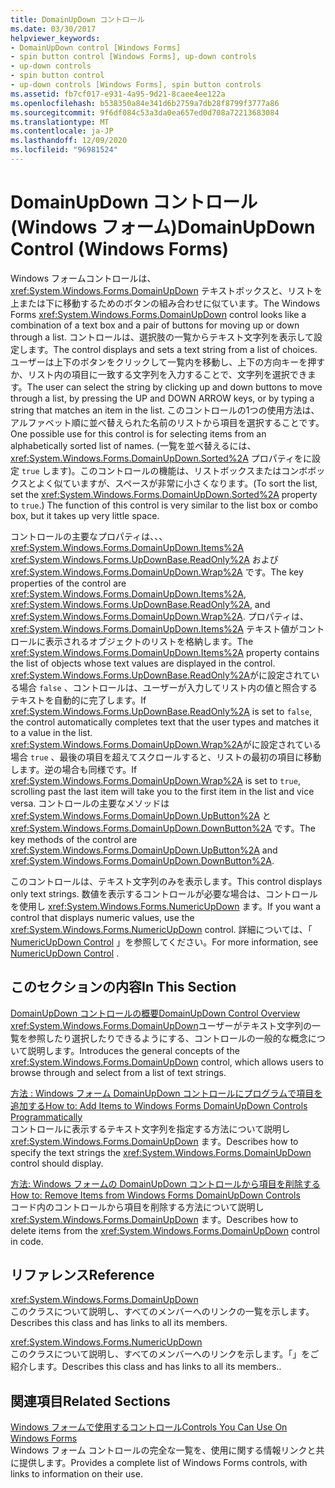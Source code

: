 ```yaml
---
title: DomainUpDown コントロール
ms.date: 03/30/2017
helpviewer_keywords:
- DomainUpDown control [Windows Forms]
- spin button control [Windows Forms], up-down controls
- up-down controls
- spin button control
- up-down controls [Windows Forms], spin button controls
ms.assetid: fb7cf017-e931-4a95-9d21-8caee4ee122a
ms.openlocfilehash: b538350a84e341d6b2759a7db28f8799f3777a86
ms.sourcegitcommit: 9f6df084c53a3da0ea657ed0d708a72213683084
ms.translationtype: MT
ms.contentlocale: ja-JP
ms.lasthandoff: 12/09/2020
ms.locfileid: "96981524"
---
```

# <a name="domainupdown-control-windows-forms"></a><span data-ttu-id="705c4-102">DomainUpDown コントロール (Windows フォーム)</span><span class="sxs-lookup"><span data-stu-id="705c4-102">DomainUpDown Control (Windows Forms)</span></span>
<span data-ttu-id="705c4-103">Windows フォームコントロールは、 <xref:System.Windows.Forms.DomainUpDown> テキストボックスと、リストを上または下に移動するためのボタンの組み合わせに似ています。</span><span class="sxs-lookup"><span data-stu-id="705c4-103">The Windows Forms <xref:System.Windows.Forms.DomainUpDown> control looks like a combination of a text box and a pair of buttons for moving up or down through a list.</span></span> <span data-ttu-id="705c4-104">コントロールは、選択肢の一覧からテキスト文字列を表示して設定します。</span><span class="sxs-lookup"><span data-stu-id="705c4-104">The control displays and sets a text string from a list of choices.</span></span> <span data-ttu-id="705c4-105">ユーザーは上下のボタンをクリックして一覧内を移動し、上下の方向キーを押すか、リスト内の項目に一致する文字列を入力することで、文字列を選択できます。</span><span class="sxs-lookup"><span data-stu-id="705c4-105">The user can select the string by clicking up and down buttons to move through a list, by pressing the UP and DOWN ARROW keys, or by typing a string that matches an item in the list.</span></span> <span data-ttu-id="705c4-106">このコントロールの1つの使用方法は、アルファベット順に並べ替えられた名前のリストから項目を選択することです。</span><span class="sxs-lookup"><span data-stu-id="705c4-106">One possible use for this control is for selecting items from an alphabetically sorted list of names.</span></span> <span data-ttu-id="705c4-107">(一覧を並べ替えるには、 <xref:System.Windows.Forms.DomainUpDown.Sorted%2A> プロパティをに設定 `true` します)。このコントロールの機能は、リストボックスまたはコンボボックスとよく似ていますが、スペースが非常に小さくなります。</span><span class="sxs-lookup"><span data-stu-id="705c4-107">(To sort the list, set the <xref:System.Windows.Forms.DomainUpDown.Sorted%2A> property to `true`.) The function of this control is very similar to the list box or combo box, but it takes up very little space.</span></span>  
  
 <span data-ttu-id="705c4-108">コントロールの主要なプロパティは、、、 <xref:System.Windows.Forms.DomainUpDown.Items%2A> <xref:System.Windows.Forms.UpDownBase.ReadOnly%2A> および <xref:System.Windows.Forms.DomainUpDown.Wrap%2A> です。</span><span class="sxs-lookup"><span data-stu-id="705c4-108">The key properties of the control are <xref:System.Windows.Forms.DomainUpDown.Items%2A>, <xref:System.Windows.Forms.UpDownBase.ReadOnly%2A>, and <xref:System.Windows.Forms.DomainUpDown.Wrap%2A>.</span></span> <span data-ttu-id="705c4-109">プロパティは、 <xref:System.Windows.Forms.DomainUpDown.Items%2A> テキスト値がコントロールに表示されるオブジェクトのリストを格納します。</span><span class="sxs-lookup"><span data-stu-id="705c4-109">The <xref:System.Windows.Forms.DomainUpDown.Items%2A> property contains the list of objects whose text values are displayed in the control.</span></span> <span data-ttu-id="705c4-110"><xref:System.Windows.Forms.UpDownBase.ReadOnly%2A>がに設定されている場合 `false` 、コントロールは、ユーザーが入力してリスト内の値と照合するテキストを自動的に完了します。</span><span class="sxs-lookup"><span data-stu-id="705c4-110">If <xref:System.Windows.Forms.UpDownBase.ReadOnly%2A> is set to `false`, the control automatically completes text that the user types and matches it to a value in the list.</span></span> <span data-ttu-id="705c4-111"><xref:System.Windows.Forms.DomainUpDown.Wrap%2A>がに設定されている場合 `true` 、最後の項目を超えてスクロールすると、リストの最初の項目に移動します。逆の場合も同様です。</span><span class="sxs-lookup"><span data-stu-id="705c4-111">If <xref:System.Windows.Forms.DomainUpDown.Wrap%2A> is set to `true`, scrolling past the last item will take you to the first item in the list and vice versa.</span></span> <span data-ttu-id="705c4-112">コントロールの主要なメソッドは <xref:System.Windows.Forms.DomainUpDown.UpButton%2A> と <xref:System.Windows.Forms.DomainUpDown.DownButton%2A> です。</span><span class="sxs-lookup"><span data-stu-id="705c4-112">The key methods of the control are <xref:System.Windows.Forms.DomainUpDown.UpButton%2A> and <xref:System.Windows.Forms.DomainUpDown.DownButton%2A>.</span></span>  
  
 <span data-ttu-id="705c4-113">このコントロールは、テキスト文字列のみを表示します。</span><span class="sxs-lookup"><span data-stu-id="705c4-113">This control displays only text strings.</span></span> <span data-ttu-id="705c4-114">数値を表示するコントロールが必要な場合は、コントロールを使用し <xref:System.Windows.Forms.NumericUpDown> ます。</span><span class="sxs-lookup"><span data-stu-id="705c4-114">If you want a control that displays numeric values, use the <xref:System.Windows.Forms.NumericUpDown> control.</span></span> <span data-ttu-id="705c4-115">詳細については、「 [NumericUpDown Control](numericupdown-control-windows-forms.md) 」を参照してください。</span><span class="sxs-lookup"><span data-stu-id="705c4-115">For more information, see [NumericUpDown Control](numericupdown-control-windows-forms.md) .</span></span>  
  
## <a name="in-this-section"></a><span data-ttu-id="705c4-116">このセクションの内容</span><span class="sxs-lookup"><span data-stu-id="705c4-116">In This Section</span></span>  
 [<span data-ttu-id="705c4-117">DomainUpDown コントロールの概要</span><span class="sxs-lookup"><span data-stu-id="705c4-117">DomainUpDown Control Overview</span></span>](domainupdown-control-overview-windows-forms.md)  
 <span data-ttu-id="705c4-118"><xref:System.Windows.Forms.DomainUpDown>ユーザーがテキスト文字列の一覧を参照したり選択したりできるようにする、コントロールの一般的な概念について説明します。</span><span class="sxs-lookup"><span data-stu-id="705c4-118">Introduces the general concepts of the <xref:System.Windows.Forms.DomainUpDown> control, which allows users to browse through and select from a list of text strings.</span></span>  
  
 [<span data-ttu-id="705c4-119">方法 : Windows フォーム DomainUpDown コントロールにプログラムで項目を追加する</span><span class="sxs-lookup"><span data-stu-id="705c4-119">How to: Add Items to Windows Forms DomainUpDown Controls Programmatically</span></span>](how-to-add-items-to-windows-forms-domainupdown-controls-programmatically.md)  
 <span data-ttu-id="705c4-120">コントロールに表示するテキスト文字列を指定する方法について説明し <xref:System.Windows.Forms.DomainUpDown> ます。</span><span class="sxs-lookup"><span data-stu-id="705c4-120">Describes how to specify the text strings the <xref:System.Windows.Forms.DomainUpDown> control should display.</span></span>  
  
 [<span data-ttu-id="705c4-121">方法: Windows フォームの DomainUpDown コントロールから項目を削除する</span><span class="sxs-lookup"><span data-stu-id="705c4-121">How to: Remove Items from Windows Forms DomainUpDown Controls</span></span>](how-to-remove-items-from-windows-forms-domainupdown-controls.md)  
 <span data-ttu-id="705c4-122">コード内のコントロールから項目を削除する方法について説明し <xref:System.Windows.Forms.DomainUpDown> ます。</span><span class="sxs-lookup"><span data-stu-id="705c4-122">Describes how to delete items from the <xref:System.Windows.Forms.DomainUpDown> control in code.</span></span>  
  
## <a name="reference"></a><span data-ttu-id="705c4-123">リファレンス</span><span class="sxs-lookup"><span data-stu-id="705c4-123">Reference</span></span>  
 <xref:System.Windows.Forms.DomainUpDown>  
 <span data-ttu-id="705c4-124">このクラスについて説明し、すべてのメンバーへのリンクの一覧を示します。</span><span class="sxs-lookup"><span data-stu-id="705c4-124">Describes this class and has links to all its members.</span></span>  
  
 <xref:System.Windows.Forms.NumericUpDown>  
 <span data-ttu-id="705c4-125">このクラスについて説明し、すべてのメンバーへのリンクを示します。「」をご紹介します。</span><span class="sxs-lookup"><span data-stu-id="705c4-125">Describes this class and has links to all its members..</span></span>  
  
## <a name="related-sections"></a><span data-ttu-id="705c4-126">関連項目</span><span class="sxs-lookup"><span data-stu-id="705c4-126">Related Sections</span></span>  
 [<span data-ttu-id="705c4-127">Windows フォームで使用するコントロール</span><span class="sxs-lookup"><span data-stu-id="705c4-127">Controls You Can Use On Windows Forms</span></span>](controls-to-use-on-windows-forms.md)  
 <span data-ttu-id="705c4-128">Windows フォーム コントロールの完全な一覧を、使用に関する情報リンクと共に提供します。</span><span class="sxs-lookup"><span data-stu-id="705c4-128">Provides a complete list of Windows Forms controls, with links to information on their use.</span></span>
